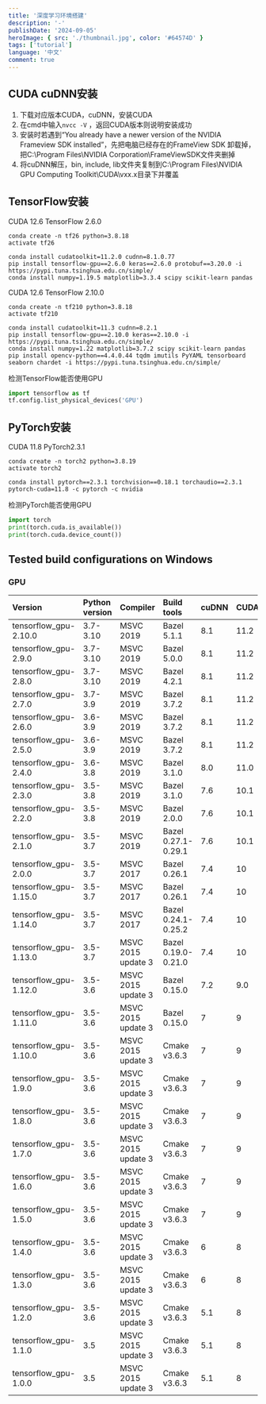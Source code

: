 ```yaml
---
title: '深度学习环境搭建'
description: '-'
publishDate: '2024-09-05'
heroImage: { src: './thumbnail.jpg', color: '#64574D' }
tags: ['tutorial']
language: '中文'
comment: true
---
```


## CUDA cuDNN安装

1. 下载对应版本CUDA，cuDNN，安装CUDA
2. 在cmd中输入`nvcc -V` ，返回CUDA版本则说明安装成功
3. 安装时若遇到“You already have a newer version of the NVIDIA Frameview SDK installed”，先把电脑已经存在的FrameView SDK 卸载掉，把C:\Program Files\NVIDIA Corporation\FrameViewSDK文件夹删掉
4. 将cuDNN解压，bin, include, lib文件夹复制到C:\Program Files\NVIDIA GPU Computing Toolkit\CUDA\vxx.x目录下并覆盖

## TensorFlow安装

CUDA 12.6	TensorFlow 2.6.0

```shell
conda create -n tf26 python=3.8.18
activate tf26

conda install cudatoolkit=11.2.0 cudnn=8.1.0.77
pip install tensorflow-gpu==2.6.0 keras==2.6.0 protobuf==3.20.0 -i https://pypi.tuna.tsinghua.edu.cn/simple/
conda install numpy=1.19.5 matplotlib=3.3.4 scipy scikit-learn pandas
```

CUDA 12.6	TensorFlow 2.10.0

```shell
conda create -n tf210 python=3.8.18
activate tf210

conda install cudatoolkit=11.3 cudnn=8.2.1
pip install tensorflow-gpu==2.10.0 keras==2.10.0 -i https://pypi.tuna.tsinghua.edu.cn/simple/
conda install numpy=1.22 matplotlib=3.7.2 scipy scikit-learn pandas
pip install opencv-python==4.4.0.44 tqdm imutils PyYAML tensorboard seaborn chardet -i https://pypi.tuna.tsinghua.edu.cn/simple/
```

检测TensorFlow能否使用GPU

```python
import tensorflow as tf
tf.config.list_physical_devices('GPU')
```

## PyTorch安装

CUDA 11.8	PyTorch2.3.1

```shell
conda create -n torch2 python=3.8.19
activate torch2

conda install pytorch==2.3.1 torchvision==0.18.1 torchaudio==2.3.1 pytorch-cuda=11.8 -c pytorch -c nvidia
```

检测PyTorch能否使用GPU

```python
import torch
print(torch.cuda.is_available())
print(torch.cuda.device_count())
```



## Tested build configurations on Windows

### GPU

| Version               | Python version | Compiler           | Build tools         | cuDNN | CUDA |
| :-------------------- | :------------- | :----------------- | :------------------ | :---- | :--- |
| tensorflow_gpu-2.10.0 | 3.7-3.10       | MSVC 2019          | Bazel 5.1.1         | 8.1   | 11.2 |
| tensorflow_gpu-2.9.0  | 3.7-3.10       | MSVC 2019          | Bazel 5.0.0         | 8.1   | 11.2 |
| tensorflow_gpu-2.8.0  | 3.7-3.10       | MSVC 2019          | Bazel 4.2.1         | 8.1   | 11.2 |
| tensorflow_gpu-2.7.0  | 3.7-3.9        | MSVC 2019          | Bazel 3.7.2         | 8.1   | 11.2 |
| tensorflow_gpu-2.6.0  | 3.6-3.9        | MSVC 2019          | Bazel 3.7.2         | 8.1   | 11.2 |
| tensorflow_gpu-2.5.0  | 3.6-3.9        | MSVC 2019          | Bazel 3.7.2         | 8.1   | 11.2 |
| tensorflow_gpu-2.4.0  | 3.6-3.8        | MSVC 2019          | Bazel 3.1.0         | 8.0   | 11.0 |
| tensorflow_gpu-2.3.0  | 3.5-3.8        | MSVC 2019          | Bazel 3.1.0         | 7.6   | 10.1 |
| tensorflow_gpu-2.2.0  | 3.5-3.8        | MSVC 2019          | Bazel 2.0.0         | 7.6   | 10.1 |
| tensorflow_gpu-2.1.0  | 3.5-3.7        | MSVC 2019          | Bazel 0.27.1-0.29.1 | 7.6   | 10.1 |
| tensorflow_gpu-2.0.0  | 3.5-3.7        | MSVC 2017          | Bazel 0.26.1        | 7.4   | 10   |
| tensorflow_gpu-1.15.0 | 3.5-3.7        | MSVC 2017          | Bazel 0.26.1        | 7.4   | 10   |
| tensorflow_gpu-1.14.0 | 3.5-3.7        | MSVC 2017          | Bazel 0.24.1-0.25.2 | 7.4   | 10   |
| tensorflow_gpu-1.13.0 | 3.5-3.7        | MSVC 2015 update 3 | Bazel 0.19.0-0.21.0 | 7.4   | 10   |
| tensorflow_gpu-1.12.0 | 3.5-3.6        | MSVC 2015 update 3 | Bazel 0.15.0        | 7.2   | 9.0  |
| tensorflow_gpu-1.11.0 | 3.5-3.6        | MSVC 2015 update 3 | Bazel 0.15.0        | 7     | 9    |
| tensorflow_gpu-1.10.0 | 3.5-3.6        | MSVC 2015 update 3 | Cmake v3.6.3        | 7     | 9    |
| tensorflow_gpu-1.9.0  | 3.5-3.6        | MSVC 2015 update 3 | Cmake v3.6.3        | 7     | 9    |
| tensorflow_gpu-1.8.0  | 3.5-3.6        | MSVC 2015 update 3 | Cmake v3.6.3        | 7     | 9    |
| tensorflow_gpu-1.7.0  | 3.5-3.6        | MSVC 2015 update 3 | Cmake v3.6.3        | 7     | 9    |
| tensorflow_gpu-1.6.0  | 3.5-3.6        | MSVC 2015 update 3 | Cmake v3.6.3        | 7     | 9    |
| tensorflow_gpu-1.5.0  | 3.5-3.6        | MSVC 2015 update 3 | Cmake v3.6.3        | 7     | 9    |
| tensorflow_gpu-1.4.0  | 3.5-3.6        | MSVC 2015 update 3 | Cmake v3.6.3        | 6     | 8    |
| tensorflow_gpu-1.3.0  | 3.5-3.6        | MSVC 2015 update 3 | Cmake v3.6.3        | 6     | 8    |
| tensorflow_gpu-1.2.0  | 3.5-3.6        | MSVC 2015 update 3 | Cmake v3.6.3        | 5.1   | 8    |
| tensorflow_gpu-1.1.0  | 3.5            | MSVC 2015 update 3 | Cmake v3.6.3        | 5.1   | 8    |
| tensorflow_gpu-1.0.0  | 3.5            | MSVC 2015 update 3 | Cmake v3.6.3        | 5.1   | 8    |

